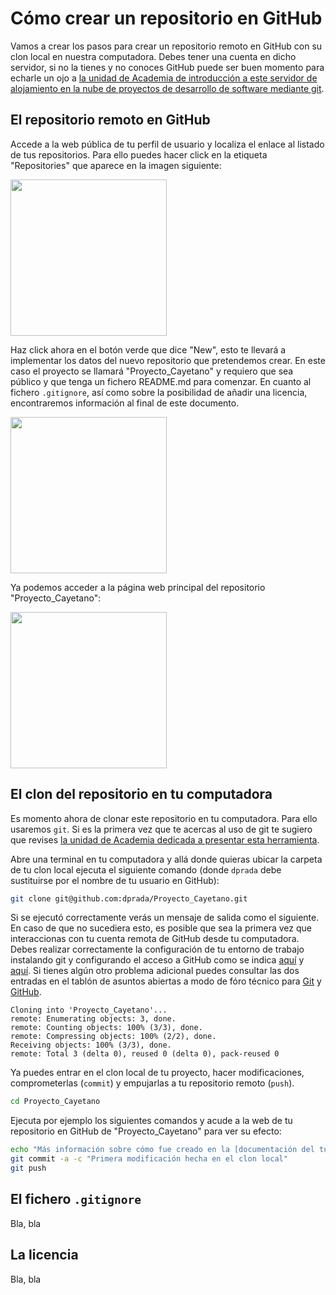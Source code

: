 # Cómo crear un repositorio en GitHub

Vamos a crear los pasos para crear un repositorio remoto en GitHub con su clon local en nuestra
computadora. Debes tener una cuenta en dicho servidor, si no la tienes y no conoces GitHub puede ser buen
momento para echarle un ojo a [la unidad de Academia de introducción a este servidor de alojamiento
en la nube de proyectos de desarrollo de software mediante git](../../Introducción/GitHub.md).

## El repositorio remoto en GitHub

Accede a la web pública de tu perfil de usuario y localiza el enlace al listado de tus
repositorios. Para ello puedes hacer click en la etiqueta "Repositories" que aparece en la imagen siguiente:

<img src="creando_github_repo_img_0.png" width="250">

Haz click ahora en el botón verde que dice "New", esto te llevará a implementar los datos del nuevo
repositorio que pretendemos crear. En este caso el proyecto se llamará "Proyecto_Cayetano" y
requiero que sea público y que tenga un fichero README.md para comenzar. En cuanto al fichero
`.gitignore`, así como sobre la posibilidad de añadir una licencia, encontraremos información al
final de este documento.

<img src="creando_github_repo_img_1.png" width="250">

Ya podemos acceder a la página web principal del repositorio "Proyecto_Cayetano":

<img src="creando_github_repo_img_2.png" width="250">

## El clon del repositorio en tu computadora

Es momento ahora de clonar este repositorio en tu computadora. Para ello usaremos `git`. Si es la primera vez que te acercas
al uso de git te sugiero que revises [la unidad de Academia dedicada a presentar esta herramienta](../../Introducción/Git.md).

Abre una terminal en tu computadora y allá donde quieras ubicar la carpeta de tu clon local
ejecuta el siguiente comando (donde `dprada` debe sustituirse por el nombre de tu usuario en GitHub):

```bash
git clone git@github.com:dprada/Proyecto_Cayetano.git
```

Si se ejecutó correctamente verás un mensaje de salida como el siguiente. En caso de que no
sucediera esto, es posible que sea la primera vez que interaccionas con tu cuenta remota de GitHub
desde tu computadora. Debes realizar correctamente la configuración de tu entorno de trabajo
instalando git y configurando el acceso a GitHub como se indica [aquí](../../Introducción/Git.md) y [aquí](../../Introducción/GitHub.md). Si tienes algún otro problema adicional puedes consultar las dos entradas en el tablón de asuntos abiertas a modo de fóro técnico para [Git](https://github.com/uibcdf/Academia/issues/1) y [GitHub](https://github.com/uibcdf/Academia/issues/3).

```
Cloning into 'Proyecto_Cayetano'...
remote: Enumerating objects: 3, done.
remote: Counting objects: 100% (3/3), done.
remote: Compressing objects: 100% (2/2), done.
Receiving objects: 100% (3/3), done.
remote: Total 3 (delta 0), reused 0 (delta 0), pack-reused 0
```

Ya puedes entrar en el clon local de tu proyecto, hacer modificaciones, comprometerlas (`commit`) y
empujarlas a tu repositorio remoto (`push`).

``` bash
cd Proyecto_Cayetano
```

Ejecuta por ejemplo los siguientes comandos y acude a la web de tu repositorio en GitHub de
"Proyecto_Cayetano" para ver su efecto:

``` bash
echo "Más información sobre cómo fue creado en la [documentación del tutorial correspondiente en UIBCDF/Academia](https://github.com/uibcdf/Academia/Flujo_de_trabajo/Creando_GitHub_Repo/creando_github_repo.md") >> README.md
git commit -a -c "Primera modificación hecha en el clon local"
git push
```

## El fichero `.gitignore`

Bla, bla

## La licencia

Bla, bla

